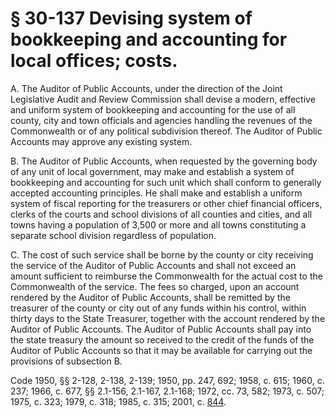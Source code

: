 # § 30-137 Devising system of bookkeeping and accounting for local offices; costs.

<p>A. The Auditor of Public Accounts, under the direction of the Joint Legislative Audit and Review Commission shall devise a modern, effective and uniform system of bookkeeping and accounting for the use of all county, city and town officials and agencies handling the revenues of the Commonwealth or of any political subdivision thereof. The Auditor of Public Accounts may approve any existing system.</p><p>B. The Auditor of Public Accounts, when requested by the governing body of any unit of local government, may make and establish a system of bookkeeping and accounting for such unit which shall conform to generally accepted accounting principles. He shall make and establish a uniform system of fiscal reporting for the treasurers or other chief financial officers, clerks of the courts and school divisions of all counties and cities, and all towns having a population of 3,500 or more and all towns constituting a separate school division regardless of population.</p><p>C. The cost of such service shall be borne by the county or city receiving the service of the Auditor of Public Accounts and shall not exceed an amount sufficient to reimburse the Commonwealth for the actual cost to the Commonwealth of the service. The fees so charged, upon an account rendered by the Auditor of Public Accounts, shall be remitted by the treasurer of the county or city out of any funds within his control, within thirty days to the State Treasurer, together with the account rendered by the Auditor of Public Accounts. The Auditor of Public Accounts shall pay into the state treasury the amount so received to the credit of the funds of the Auditor of Public Accounts so that it may be available for carrying out the provisions of subsection B.</p><p>Code 1950, §§ 2-128, 2-138, 2-139; 1950, pp. 247, 692; 1958, c. 615; 1960, c. 237; 1966, c. 677, §§ 2.1-156, 2.1-167, 2.1-168; 1972, cc. 73, 582; 1973, c. 507; 1975, c. 323; 1979, c. 318; 1985, c. 315; 2001, c. <a href='http://lis.virginia.gov/cgi-bin/legp604.exe?011+ful+CHAP0844'>844</a>.</p>